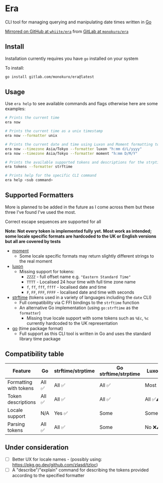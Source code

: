 # Era

CLI tool for managing querying and manipulating date times written in
[Go](https://go.dev)

[Mirrored on GitHub at `whiite/era`](https://github.com/whiite/era) from [GitLab at `monokuro/era`](https://gitlab.com/monokuro/era)

## Install

Installation currently requires you have `go` installed on your system

To install:

```bash
go install gitlab.com/monokuro/era@latest
```

## Usage

Use `era help` to see available commands and flags otherwise here are some examples:

```bash
# Prints the current time
era now

# Prints the current time as a unix timestamp
era now --formatter unix

# Prints the current date and time using Luxon and Moment formatting tokens in Tokyo's time zone
era now --timezone Asia/Tokyo --formatter luxon "h:mm d/L/yyyy"
era now --timezone Asia/Tokyo --formatter moment "h:mm D/M/Y"

# Prints the available supported tokens and descriptions for the strptime/strftime formatter
era tokens --formatter strftime

# Prints help for the specific CLI command
era help <sub command>
```

## Supported Formatters

More is planned to be added in the future as I come across them but these three
I've found I've used the most.

Correct escape sequences are supported for all

**Note: Not every token is implemented fully yet. Most work as intended; some locale
specific formats are hardcoded to the UK or English versions but all are covered by tests**

- [moment](https://momentjs.com)
  - Some locale specific formats may return slightly different strings to the real moment
- [luxon](https://moment.github.io/luxon/#/)
  - Missing support for tokens:
    - `ZZZZ` - full offset name e.g. `"Eastern Standard Time"`
    - `TTTT` - Localised 24 hour time with full time zone name
    - `f`, `ff`, `fff`, `ffff` - localised date and time
    - `F`, `FF`, `FFF`, `FFFF` - localised date and time with seconds
- [strftime](https://linux.die.net/man/3/strftime) (tokens used in a variety of languages including the `date` CLI)
  - Full compatibility via C FFI bindings to the `strftime` function
  - An alternative Go implementation (using `go:strftime` as the `formatter`)
    - Missing true locale support with some tokens such as `%Ec`, `%c` currently hardcoded to the UK representation
- [go](https://pkg.go.dev/time) (time package format)
  - Full support as this CLI tool is written in Go and uses the standard library time package

## Compatibility table

| Feature                | Go     | strftime/strptime | Go strftime/strptime | Luxon    | Moment |
| ---------------------- | ------ | ----------------- | -------------------- | -------- | ------ |
| Formatting with tokens | All ✅ | All ✅            | All ✅               | Most ⚠️  | All ✅ |
| Token descriptions     | All ✅ | All ✅            | All ✅               | All ✅⚠️ | All ✅ |
| Locale support         | N/A    | Yes ✅            | Some                 | Some⚠️   | Some   |
| Parsing tokens         | All ✅ | All ✅            | Some                 | No ❌⚠️  | No ❌  |

## Under consideration

- [ ] Better UX for locale names - (possibly using: https://pkg.go.dev/github.com/zlasd/tzloc)
- [ ] A "describe"/"explain" command for describing the tokens provided according to the specified formatter

